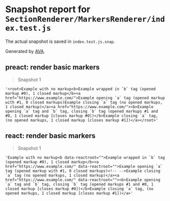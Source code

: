 # Snapshot report for `SectionRenderer/MarkersRenderer/index.test.js`

The actual snapshot is saved in `index.test.js.snap`.

Generated by [AVA](https://ava.li).

## preact: render basic markers

> Snapshot 1

    '<root>Example with no markup<b>Example wrapped in `b` tag (opened markup #0), 1 closed markup</b><a href="https://www.example.com/">Example opening `a` tag (opened markup with #1, 0 closed markups)Example closing `a` tag (no opened markups, 1 closed markup)</a><a href="https://www.example.com/"><b>Example opening `a` tag and `b` tag, closing `b` tag (opened markups #1 and #0, 1 closed markup [closes markup #0])</b>Example closing `a` tag, (no opened markups, 1 closed markup [closes markup #1])</a></root>'

## react: render basic markers

> Snapshot 1

    'Example with no markup<b data-reactroot="">Example wrapped in `b` tag (opened markup #0), 1 closed markup</b><a href="https://www.example.com/" data-reactroot="">Example opening `a` tag (opened markup with #1, 0 closed markups)<!-- -->Example closing `a` tag (no opened markups, 1 closed markup)</a><a href="https://www.example.com/" data-reactroot=""><b>Example opening `a` tag and `b` tag, closing `b` tag (opened markups #1 and #0, 1 closed markup [closes markup #0])</b>Example closing `a` tag, (no opened markups, 1 closed markup [closes markup #1])</a>'
